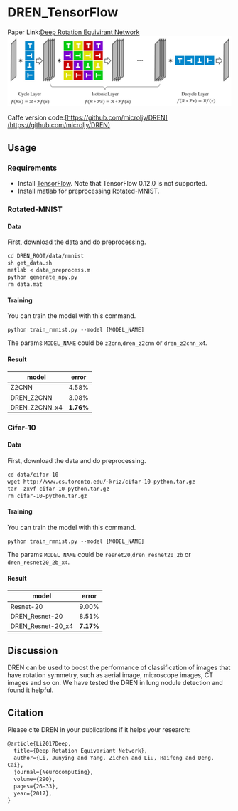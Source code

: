 # DREN_TensorFlow
Paper Link:[Deep Rotation Equivirant Network](https://arxiv.org/abs/1705.08623)
![](img/framework.jpg)

Caffe version code:[https://github.com/microljy/DREN](https://github.com/microljy/DREN)
## Usage
### Requirements
- Install [TensorFlow](https://www.tensorflow.org/). Note that TensorFlow 0.12.0 is not supported.
- Install matlab for preprocessing Rotated-MNIST.

### Rotated-MNIST
#### Data
First, download the data and do preprocessing.

	cd DREN_ROOT/data/rmnist
	sh get_data.sh
	matlab < data_preprocess.m
	python generate_npy.py
	rm data.mat

#### Training
You can train the model with this command.

	python train_rmnist.py --model [MODEL_NAME]

The params ```MODEL_NAME``` could be ```z2cnn```,```dren_z2cnn``` or ```dren_z2cnn_x4```.

#### Result

|model         |error |
|--------------|------|
|Z2CNN         |4.58% |
|DREN_Z2CNN    |3.08% |
|DREN_Z2CNN_x4 |**1.76%** |

### Cifar-10
#### Data
First, download the data and do preprocessing.

	cd data/cifar-10
	wget http://www.cs.toronto.edu/~kriz/cifar-10-python.tar.gz
	tar -zxvf cifar-10-python.tar.gz
	rm cifar-10-python.tar.gz

#### Training
You can train the model with this command.

	python train_rmnist.py --model [MODEL_NAME]

The params ```MODEL_NAME``` could be ```resnet20```,```dren_resnet20_2b``` or ```dren_resnet20_2b_x4```.


#### Result

|model             |error |
|------------------|------|
|Resnet-20         |9.00% |
|DREN_Resnet-20    |8.51% |
|DREN_Resnet-20_x4 |**7.17%** |

## Discussion
DREN can be used to boost the performance of classification of images that have rotation symmetry, such as aerial image, microscope images, CT images and so on. We have tested the DREN in lung nodule detection and found it helpful.

## Citation
Please cite DREN in your publications if it helps your research:

	@article{Li2017Deep,
	  title={Deep Rotation Equivariant Network},
	  author={Li, Junying and Yang, Zichen and Liu, Haifeng and Deng, Cai},
	  journal={Neurocomputing},
	  volume={290},
	  pages={26-33},
	  year={2017},
	}
